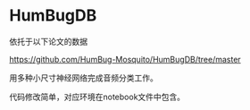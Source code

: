# HumBugDB



依托于以下论文的数据

https://github.com/HumBug-Mosquito/HumBugDB/tree/master

用多种小尺寸神经网络完成音频分类工作。

代码修改简单，对应环境在notebook文件中包含。
